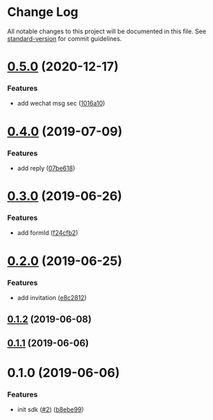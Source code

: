 # Change Log

All notable changes to this project will be documented in this file. See [standard-version](https://github.com/conventional-changelog/standard-version) for commit guidelines.

# [0.5.0](http:///@36node/dushuli-sdk/compare/v0.4.0...v0.5.0) (2020-12-17)


### Features

* add wechat msg sec ([1016a10](http:///@36node/dushuli-sdk/commits/1016a10))



# [0.4.0](http:///@36node/dushuli-sdk/compare/v0.3.0...v0.4.0) (2019-07-09)


### Features

* add reply ([07be618](http:///@36node/dushuli-sdk/commits/07be618))



# [0.3.0](http:///@36node/dushuli-sdk/compare/v0.2.0...v0.3.0) (2019-06-26)


### Features

* add formId ([f24cfb2](http:///@36node/dushuli-sdk/commits/f24cfb2))



# [0.2.0](http:///@36node/dushuli-sdk/compare/v0.1.2...v0.2.0) (2019-06-25)


### Features

* add invitation ([e8c2812](http:///@36node/dushuli-sdk/commits/e8c2812))



## [0.1.2](http:///@36node/dushuli-sdk/compare/v0.1.1...v0.1.2) (2019-06-08)



## [0.1.1](http:///@36node/dushuli-sdk/compare/v0.1.0...v0.1.1) (2019-06-06)



# 0.1.0 (2019-06-06)


### Features

* init sdk ([#2](http:///@36node/dushuli-sdk/issues/2)) ([b8ebe99](http:///@36node/dushuli-sdk/commits/b8ebe99))
